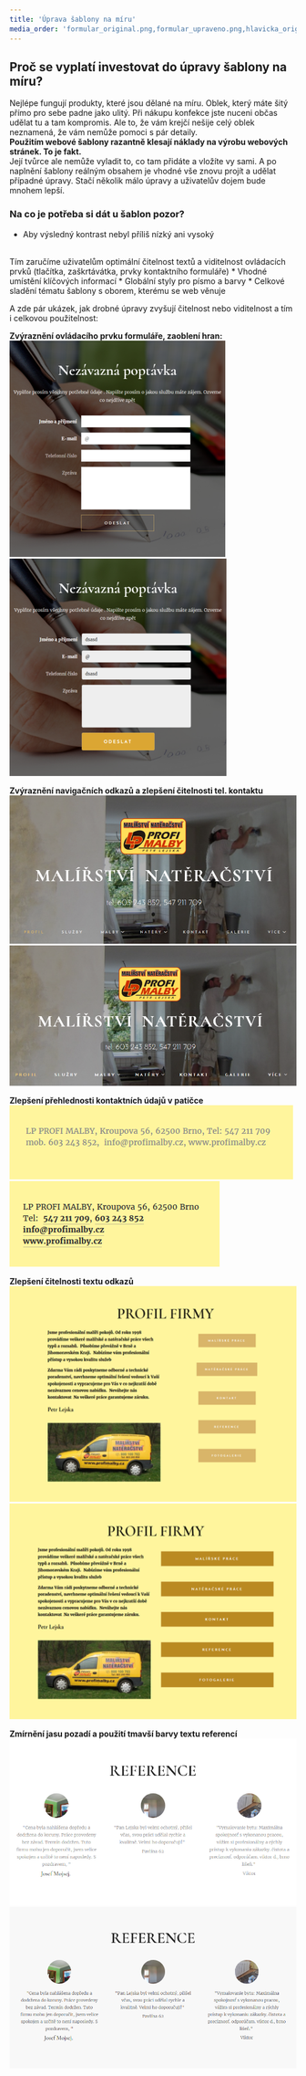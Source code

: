 ```yaml
---
title: 'Úprava šablony na míru'
media_order: 'formular_original.png,formular_upraveno.png,hlavicka_original.png,hlavicka_upraveno.png,paticka_original.png,paticka_upraveno.png,profil_original.png,profil_upraveno.png,reference_original.png,reference_upraveno.png'
---
```


## Proč se vyplatí investovat do úpravy šablony na míru?
Nejlépe fungují produkty, které jsou dělané na míru. Oblek, který máte šitý přímo pro sebe padne jako ulitý. Při nákupu konfekce jste nuceni občas udělat tu a tam kompromis. Ale to, že vám krejčí nešije celý oblek neznamená, že vám nemůže pomoci s pár detaily.
<br>
**Použitím webové šablony razantně klesají náklady na výrobu webových stránek. To je fakt.**
<br>
Její tvůrce ale nemůže vyladit to, co tam přidáte a vložíte vy sami. A po naplnění šablony reálným obsahem je vhodné vše znovu projít a udělat případné úpravy. Stačí několik málo úpravy a uživatelův dojem bude mnohem lepší.
<br>
### Na co je potřeba si dát u šablon pozor?
* Aby výsledný kontrast nebyl příliš nízký ani vysoký
<br>
Tím zaručíme uživatelům optimální čitelnost textů a viditelnost ovládacích prvků (tlačítka, zaškrtávátka, prvky kontaktního formuláře)
* Vhodné umístění klíčových informací
* Globální styly pro písmo a barvy
* Celkové sladění tématu šablony s oborem, kterému se web věnuje

A zde pár ukázek, jak drobné úpravy zvyšují čitelnost nebo viditelnost a tím i celkovou použitelnost:


**Zvýraznění ovládacího prvku formuláře, zaoblení hran:**
![](formular_original.png)
![](formular_upraveno.png)

**Zvýraznění navigačních odkazů a zlepšení čitelnosti tel. kontaktu**
![](hlavicka_original.png)
![](hlavicka_upraveno.png)

**Zlepšení přehlednosti kontaktních údajů v patičce**
![](paticka_original.png)
![](paticka_upraveno.png)

**Zlepšení čitelnosti textu odkazů**
![](profil_original.png)
![](profil_upraveno.png)

**Zmírnění jasu pozadí a použití tmavší barvy textu referencí**
![](reference_original.png)
![](reference_upraveno.png)